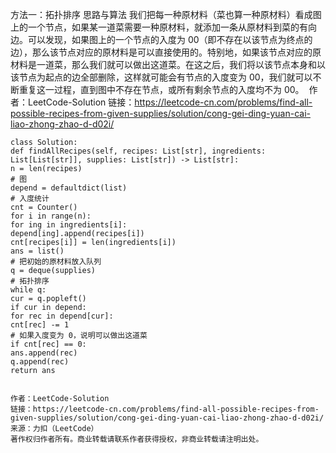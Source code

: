 方法一：拓扑排序
思路与算法
​
我们把每一种原材料（菜也算一种原材料）看成图上的一个节点，如果某一道菜需要一种原材料，就添加一条从原材料到菜的有向边。
​
可以发现，如果图上的一个节点的入度为 00（即不存在以该节点为终点的边），那么该节点对应的原材料是可以直接使用的。特别地，如果该节点对应的原材料是一道菜，那么我们就可以做出这道菜。在这之后，我们将以该节点本身和以该节点为起点的边全部删除，这样就可能会有节点的入度变为 00，我们就可以不断重复这一过程，直到图中不存在节点，或所有剩余节点的入度均不为 00。
​
作者：LeetCode-Solution
链接：https://leetcode-cn.com/problems/find-all-possible-recipes-from-given-supplies/solution/cong-gei-ding-yuan-cai-liao-zhong-zhao-d-d02i/
```
class Solution:
def findAllRecipes(self, recipes: List[str], ingredients: List[List[str]], supplies: List[str]) -> List[str]:
n = len(recipes)
# 图
depend = defaultdict(list)
# 入度统计
cnt = Counter()
for i in range(n):
for ing in ingredients[i]:
depend[ing].append(recipes[i])
cnt[recipes[i]] = len(ingredients[i])
ans = list()
# 把初始的原材料放入队列
q = deque(supplies)
# 拓扑排序
while q:
cur = q.popleft()
if cur in depend:
for rec in depend[cur]:
cnt[rec] -= 1
# 如果入度变为 0，说明可以做出这道菜
if cnt[rec] == 0:
ans.append(rec)
q.append(rec)
return ans
​
​
作者：LeetCode-Solution
链接：https://leetcode-cn.com/problems/find-all-possible-recipes-from-given-supplies/solution/cong-gei-ding-yuan-cai-liao-zhong-zhao-d-d02i/
来源：力扣（LeetCode）
著作权归作者所有。商业转载请联系作者获得授权，非商业转载请注明出处。
```